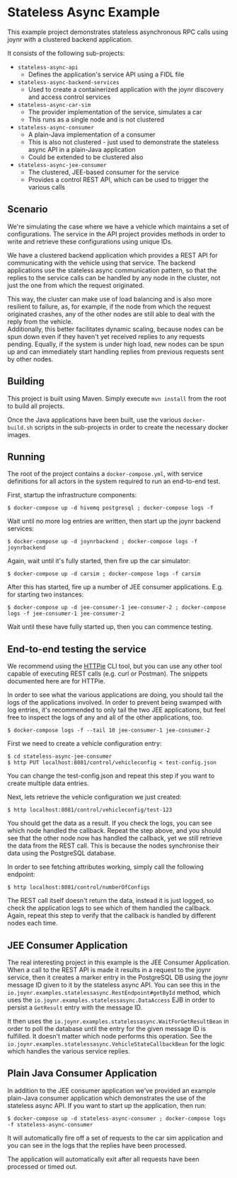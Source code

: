 # Stateless Async Example

This example project demonstrates stateless asynchronous RPC calls using joynr with a clustered
backend application.

It consists of the following sub-projects:

* `stateless-async-api`
	* Defines the application's service API using a FIDL file
* `stateless-async-backend-services`
	* Used to create a containerized application with the joynr discovery and access control services
* `stateless-async-car-sim`
	* The provider implementation of the service, simulates a car
	* This runs as a single node and is not clustered
* `stateless-async-consumer`
	* A plain-Java implementation of a consumer
	* This is also not clustered - just used to demonstrate the stateless async API in a plain-Java application
	* Could be extended to be clustered also
* `stateless-async-jee-consumer`
	* The clustered, JEE-based consumer for the service
	* Provides a control REST API, which can be used to trigger the various calls

## Scenario

We're simulating the case where we have a vehicle which maintains a set of configurations. The service in
the API project provides methods in order to write and retrieve these configurations using unique IDs.

We have a clustered backend application which provides a REST API for communicating with the vehicle using
that service. The backend applications use the stateless async communication pattern, so that the replies
to the service calls can be handled by any node in the cluster, not just the one from which the request
originated.

This way, the cluster can make use of load balancing and is also more resilient to failure, as, for
example, if the node from which the request originated crashes, any of the other nodes are still able to
deal with the reply from the vehicle.  
Additionally, this better facilitates dynamic scaling, because nodes can be spun down even if they haven't
yet received replies to any requests pending. Equally, if the system is under high load, new nodes can be
spun up and can immediately start handling replies from previous requests sent by other nodes.

## Building

This project is built using Maven. Simply execute `mvn install` from the root to build all projects.

Once the Java applications have been built, use the various `docker-build.sh` scripts in the sub-projects
in order to create the necessary docker images.

## Running

The root of the project contains a `docker-compose.yml`, with service definitions for all actors in the
system required to run an end-to-end test.

First, startup the infrastructure components:

	$ docker-compose up -d hivemq postgresql ; docker-compose logs -f

Wait until no more log entries are written, then start up the joynr backend services:

	$ docker-compose up -d joynrbackend ; docker-compose logs -f joynrbackend

Again, wait until it's fully started, then fire up the car simulator:

	$ docker-compose up -d carsim ; docker-compose logs -f carsim

After this has started, fire up a number of JEE consumer applications. E.g. for starting two instances:

	$ docker-compose up -d jee-consumer-1 jee-consumer-2 ; docker-compose logs -f jee-consumer-1 jee-consumer-2

Wait until these have fully started up, then you can commence testing.

## End-to-end testing the service

We recommend using the [HTTPie](https://httpie.org) CLI tool, but you can use any other tool
capable of executing REST calls (e.g. curl or Postman). The snippets documented here are for HTTPie.

In order to see what the various applications are doing, you should tail the logs of the applications
involved. In order to prevent being swamped with log entries, it's recommended to only tail the two JEE
applications, but feel free to inspect the logs of any and all of the other applications, too.

	$ docker-compose logs -f --tail 10 jee-consumer-1 jee-consumer-2

First we need to create a vehicle configuration entry:

	$ cd stateless-async-jee-consumer
	$ http PUT localhost:8081/control/vehicleconfig < test-config.json

You can change the test-config.json and repeat this step if you want to create multiple data entries.

Next, lets retrieve the vehicle configuration we just created:

	$ http localhost:8081/control/vehicleconfig/test-123

You should get the data as a result. If you check the logs, you can see which node handled the callback.
Repeat the step above, and you should see that the other node now has handled the callback, yet we still
retrieve the data from the REST call. This is because the nodes synchronise their data using the
PostgreSQL database.

In order to see fetching attributes working, simply call the following endpoint:

	$ http localhost:8081/control/numberOfConfigs

The REST call itself doesn't return the data, instead it is just logged, so check the application logs
to see which of them handled the callback. Again, repeat this step to verify that the callback is handled
by different nodes each time.

## JEE Consumer Application

The real interesting project in this example is the JEE Consumer Application. When a call to the REST API
is made it results in a request to the joynr service, then it creates a marker entry in the
PostgreSQL DB using the joynr message ID given to it by the stateless async API.
You can see this in the
`io.joynr.examples.statelessasync.RestEndpoint#getById` method, which uses the
`io.joynr.examples.statelessasync.DataAccess` EJB in order to persist a `GetResult` entry with the message ID.

It then uses the `io.joynr.examples.statelessasync.WaitForGetResultBean` in order to poll the database until
the entry for the given message ID is fulfilled. It doesn't matter which node performs this operation.
See the `io.joynr.examples.statelessasync.VehicleStateCallbackBean` for the logic which handles the various
service replies.

## Plain Java Consumer Application

In addition to the JEE consumer application we've provided an example plain-Java consumer
application which demonstrates the use of the stateless async API. If you want to start up the
application, then run:

	$ docker-compose up -d stateless-async-consumer ; docker-compose logs -f stateless-async-consumer

It will automatically fire off a set of requests to the car sim application and you can see in the
logs that the replies have been processed.

The application will automatically exit after all requests have been processed or timed out.

